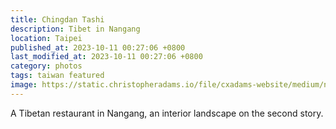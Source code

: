```yaml
---
title: Chingdan Tashi
description: Tibet in Nangang
location: Taipei
published_at: 2023-10-11 00:27:06 +0800
last_modified_at: 2023-10-11 00:27:06 +0800
category: photos
tags: taiwan featured
image: https://static.christopheradams.io/file/cxadams-website/medium/nextcloud/Photos/Albums/2023/20230511-2021_Taipei_Nangang/20230511-2021_Taipei_Nangang_L1009624-0.jpg
---
```


A Tibetan restaurant in Nangang, an interior landscape on the second story.
